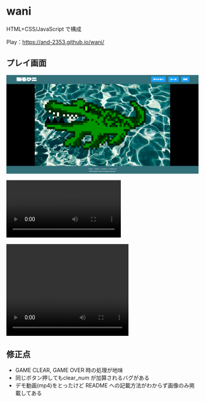 # wani

HTML+CSS/JavaScript で構成

Play：https://and-2353.github.io/wani/

## プレイ画面
![プレイ画面](./demo/play_image.png "プレイ画面")

![プレイ画面](./demo/play_image.mp4 "プレイ画面")

<video width="320" height="240" controls>
  <source src="./demo/play_image.mp4" type="video/mp4">
</video>

## 修正点
- GAME CLEAR, GAME OVER 時の処理が地味
- 同じボタン押してもclear_num が加算されるバグがある
- デモ動画(mp4)をとったけど README への記載方法がわからず画像のみ掲載してある



